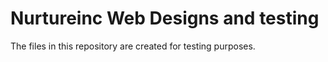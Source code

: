 # Nurtureinc Web Designs and testing

The files in this repository are created for testing purposes.